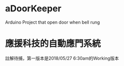 # aDoorKeeper
Arduino Project that open door when bell rung

# 應援科技的自動應門系統

註解待捕，第一版本是2018/05/27 6:30am的Working版本
